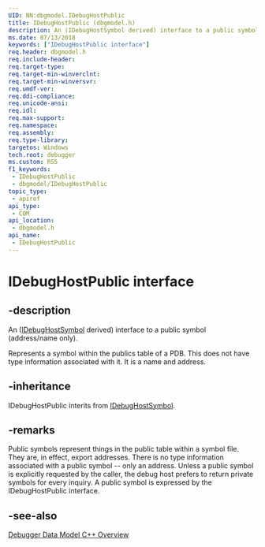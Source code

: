 ```yaml
---
UID: NN:dbgmodel.IDebugHostPublic
title: IDebugHostPublic (dbgmodel.h)
description: An (IDebugHostSymbol derived) interface to a public symbol (address/name only).
ms.date: 07/13/2018
keywords: ["IDebugHostPublic interface"]
req.header: dbgmodel.h
req.include-header: 
req.target-type: 
req.target-min-winverclnt: 
req.target-min-winversvr: 
req.umdf-ver: 
req.ddi-compliance: 
req.unicode-ansi: 
req.idl: 
req.max-support: 
req.namespace: 
req.assembly: 
req.type-library: 
targetos: Windows
tech.root: debugger
ms.custom: RS5
f1_keywords:
 - IDebugHostPublic
 - dbgmodel/IDebugHostPublic
topic_type:
 - apiref
api_type:
 - COM
api_location:
 - dbgmodel.h
api_name:
 - IDebugHostPublic
---
```


# IDebugHostPublic interface


## -description

An ([IDebugHostSymbol](nn-dbgmodel-idebughostsymbol.md) derived) interface to a public symbol (address/name only).

Represents a symbol within the publics table of a PDB. This does not have type information associated with it. It is a name and address.

## -inheritance

IDebugHostPublic interits from [IDebugHostSymbol](nn-dbgmodel-idebughostsymbol.md).

## -remarks

Public symbols represent things in the public table within a symbol file. They are, in effect, export addresses. There is no type information associated with a public symbol -- only an address. Unless a public symbol is explicitly requested by the caller, the debug host prefers to return private symbols for every inquiry. A public symbol is expressed by the IDebugHostPublic interface.

## -see-also

[Debugger Data Model C++ Overview](/windows-hardware/drivers/debugger/data-model-cpp-overview)
